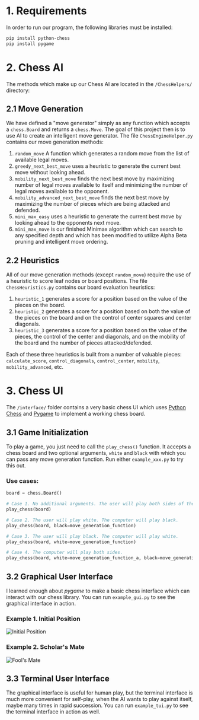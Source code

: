 # 1. Requirements

In order to run our program, the following libraries must be installed:

```bash
pip install python-chess
pip install pygame
```

# 2. Chess AI

The methods which make up our Chess AI are located in the `/ChessHelpers/`
directory:

## 2.1 Move Generation

We have defined a "move generator" simply as any function which accepts a `chess.Board`
and returns a `chess.Move`. The goal of this project then is to use AI to create an
intelligent move generator. The file `ChessEngineHelper.py` contains our move generation
methods:

1. `random_move` A function which generates a random move from the list of available
   legal moves.
2. `greedy_next_best_move` uses a heuristic to generate the current best move without
   looking ahead.
3. `mobility_next_best_move` finds the next best move by maximizing number of legal
   moves available to itself and minimizing the number of legal moves available to the
   opponent.
4. `mobility_advanced_next_best_move` finds the next best move by maximizing the number
   of pieces which are being attacked and defended.
5. `mini_max_easy` uses a heuristic to generate the current best move by looking ahead
   to the opponents next move.
6. `mini_max_move` is our finished Minimax algorithm which can search to any specified
   depth and which has been modified to utilize Alpha Beta pruning and intelligent move
   ordering.

## 2.2 Heuristics

All of our move generation methods (except `random_move`) require the use of a heuristic
to score leaf nodes or board positions. The file `ChessHeuristics.py` contains our board
evaluation heuristics:

1. `heuristic_1` generates a score for a position based on the value of the pieces on
   the board.
2. `heuristic_2` generates a score for a position based on both the value of the pieces
   on the board and on the control of center squares and center diagonals.
3. `heuristic_3` generates a score for a position based on the value of the pieces, the
   control of the center and diagonals, and on the mobility of the board and the number of
   pieces attacked/defended.

Each of these three heuristics is built from a number of valuable pieces: `calculate_score`,
`control_diagonals`, `control_center`, `mobility`, `mobility_advanced`, etc.

# 3. Chess UI

The `/interface/` folder contains a very basic chess UI which uses
[Python Chess](https://python-chess.readthedocs.io/en/latest/) and
[Pygame](https://www.pygame.org/docs/) to implement a working chess board.

## 3.1 Game Initialization

To play a game, you just need to call the `play_chess()` function. It accepts a chess board and
two optional arguments, `white` and `black` with which you can pass any move generation function.
Run either `example_xxx.py` to try this out.

### Use cases:

```python
board = chess.Board()

# Case 1. No additional arguments. The user will play both sides of the board.
play_chess(board)

# Case 2. The user will play white. The computer will play black.
play_chess(board, black=move_generation_function)

# Case 3. The user will play black. The computer will play white.
play_chess(board, white=move_generation_function)

# Case 4. The computer will play both sides.
play_chess(board, white=move_generation_function_a, black=move_generation_function_b)
```

## 3.2 Graphical User Interface

I learned enough about _pygame_ to make a basic chess interface which can interact with our chess library.
You can run `example_gui.py` to see the graphical interface in action.

### Example 1. Initial Position

![Initial Position](interface/images/initial_pos.png)

### Example 2. Scholar's Mate

![Fool's Mate](interface/images/scholars_mate.png)

## 3.3 Terminal User Interface

The graphical interface is useful for human play, but the terminal interface is much more convenient
for self-play, when the AI wants to play against itself, maybe many times in rapid succession.
You can run `example_tui.py` to see the terminal interface in action as well.
